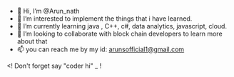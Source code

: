 - 👋 Hi, I’m @Arun_nath
- 👀 I’m interested to implement the things that i have learned. 
- 🌱 I’m currently learning java , C++, c#, data analytics, javascript, cloud. 
- 💞️ I’m looking to collaborate with block chain developers to learn more about that
- 📫 you can reach me by my id: arunsofficial1@gmail.com

<! Don't forget say "coder hi" _ ! 
